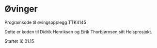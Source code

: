 # Øvinger
Programkode til øvingsopplegg TTK4145


Dette er koden til Didrik Henriksen og Eirik Thorbjørnsen sitt Heisprosjekt.


Startet 16.01.15

